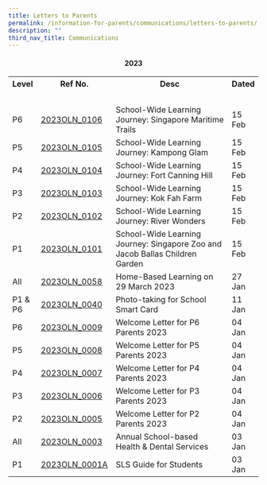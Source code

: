 ```yaml
---
title: Letters to Parents
permalink: /information-for-parents/communications/letters-to-parents/
description: ""
third_nav_title: Communications
---
```

<h4 style="text-align: center;"><strong>2023</strong></h4>
<table class="iveo_table ives_tab_1 ive_eobj_left">
<tbody>
<tr>
<th style="width:5%">Level</th>
<th style="width:10%">Ref No.</th>
<th style="width:60%">Desc</th>
<th>Dated</th>
</tr>
<tr>
<td>&nbsp;</td>
<td>&nbsp;</td>
<td>&nbsp;</td>
<td>&nbsp;</td>
</tr>
<tr>
<td>P6</td>
<td><a href="/files/PGLetters/2023OLN_0106 - SWLJ - Primary 6 Singapore Maritime Trails.pdf" target="_blank" rel="noopener">2023OLN_0106</a></td>
<td>School-Wide Learning Journey: Singapore Maritime Trails</td>
<td>15 Feb</td>
</tr>
<tr>
<td>P5</td>
<td><a href="/files/PGLetters/2023OLN_0105 - SWLJ - Primary 5 Kampong Glam.pdf" target="_blank" rel="noopener">2023OLN_0105</a></td>
<td>School-Wide Learning Journey: Kampong Glam</td>
<td>15 Feb</td>
</tr>
<tr>
<td>P4</td>
<td><a href="/files/PGLetters/2023OLN_0104 - SWLJ - Primary 4 Fort Canning Hill.pdf" target="_blank" rel="noopener">2023OLN_0104</a></td>
<td>School-Wide Learning Journey: Fort Canning Hill</td>
<td>15 Feb</td>
</tr>
<tr>
<td>P3</td>
<td><a href="/files/PGLetters/2023OLN_0103 - SWLJ - Primary 3 Kok Fah Farm.pdf" target="_blank" rel="noopener">2023OLN_0103</a></td>
<td>School-Wide Learning Journey: Kok Fah Farm</td>
<td>15 Feb</td>
</tr>
<tr>
<td>P2</td>
<td><a href="/files/PGLetters/2023OLN_0102 - SWLJ - Primary 2 River Wonders (1).pdf" target="_blank" rel="noopener">2023OLN_0102</a></td>
<td>School-Wide Learning Journey: River Wonders</td>
<td>15 Feb</td>
</tr>	
<tr>
<td>P1</td>
<td><a href="/files/PGLetters/2023OLN_0101 - SWLJ - P1 The Singapore Zoo and JBCG (2).pdf" target="_blank" rel="noopener">2023OLN_0101</a></td>
<td>School-Wide Learning Journey: Singapore Zoo and Jacob Ballas Children Garden</td>
<td>15 Feb</td>
</tr>	
<tr>
<td>All</td>
<td><a href="/files/PGLetters/2023OLN_0058 - HBL 2023 on 29 March 2023.pdf" target="_blank" rel="noopener">2023OLN_0058</a></td>
<td>Home-Based Learning on 29 March 2023</td>
<td>27 Jan</td>
</tr>	
<tr>
<td>P1 & P6</td>
<td><a href="/files/PGLetters/2023OLN_0040 - Photo-taking for School Smart Card.pdf" target="_blank" rel="noopener">2023OLN_0040</a></td>
<td>Photo-taking for School Smart Card</td>
<td>11 Jan</td>
</tr>	
	<tr>
<td>P6</td>
<td><a href="/files/PGLetters/2023OLN_0009 - Welcome Letter for P6 Parents 2023.pdf" target="_blank" rel="noopener">2023OLN_0009</a></td>
<td>Welcome Letter for P6 Parents 2023</td>
<td>04 Jan</td>
</tr>
<tr>
<td>P5</td>
<td><a href="/files/PGLetters/2023OLN_0008 - Welcome Letter for P5 Parents 2023.pdf" target="_blank" rel="noopener">2023OLN_0008</a></td>
<td>Welcome Letter for P5 Parents 2023</td>
<td>04 Jan</td>
</tr>
	<tr>
<td>P4</td>
<td><a href="/files/PGLetters/2023OLN_0007 - Welcome Letter for P4 Parents 2023.pdf" target="_blank" rel="noopener">2023OLN_0007</a></td>
<td>Welcome Letter for P4 Parents 2023</td>
<td>04 Jan</td>
</tr>
<tr>
<td>P3</td>
<td><a href="/files/PGLetters/2023OLN_0006 - Welcome Letter for P3 Parents 2023.pdf" target="_blank" rel="noopener">2023OLN_0006</a></td>
<td>Welcome Letter for P3 Parents 2023</td>
<td>04 Jan</td>
</tr>
<tr>
<td>P2</td>
<td><a href="/files/PGLetters/2023OLN_0005 - Welcome Letter for P2 Parents 2023.pdf" target="_blank" rel="noopener">2023OLN_0005</a></td>
<td>Welcome Letter for P2 Parents 2023</td>
<td>04 Jan</td>
</tr>
<tr>
<td>All</td>
<td><a href="/files/PGLetters/2023OLN_0003 - Annual School-based Health & Dental Services.pdf" target="_blank" rel="noopener">2023OLN_0003</a></td>
<td>Annual School-based Health & Dental Services</td>
<td>03 Jan</td>
</tr>
	<tr>
<td>P1</td>
<td><a href="/files/PGLetters/2023OLN_0001A - SLS ANNEX A & B.pdf" target="_blank" rel="noopener">2023OLN_0001A</a></td>
<td>SLS Guide for Students</td>
<td>03 Jan</td>
</tr>
	</tbody>
	</table>
